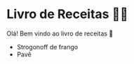 # Livro de Receitas :man_cook:

Olá! Bem vindo ao livro de receitas  :wave:

- Strogonoff de frango
- Pavê
